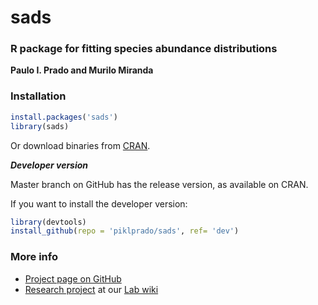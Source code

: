# sads


### R package for fitting species abundance distributions

**Paulo I. Prado and Murilo Miranda**

### Installation

```r
install.packages('sads')
library(sads)
```
Or download binaries from [CRAN](http://cran.r-project.org/web/packages/sads).

***Developer version***

Master branch on GitHub has the release version, as available on CRAN. 

If you want to install the developer version: 

```r
library(devtools)
install_github(repo = 'piklprado/sads', ref= 'dev')
```

### More info
  - [Project page on GitHub](http://piklprado.github.io/sads/)
  - [Research project](http://ecologia.ib.usp.br/let/doku.php?id=engl:projects:sads) at our [Lab wiki](http://ecologia.ib.usp.br/let)

